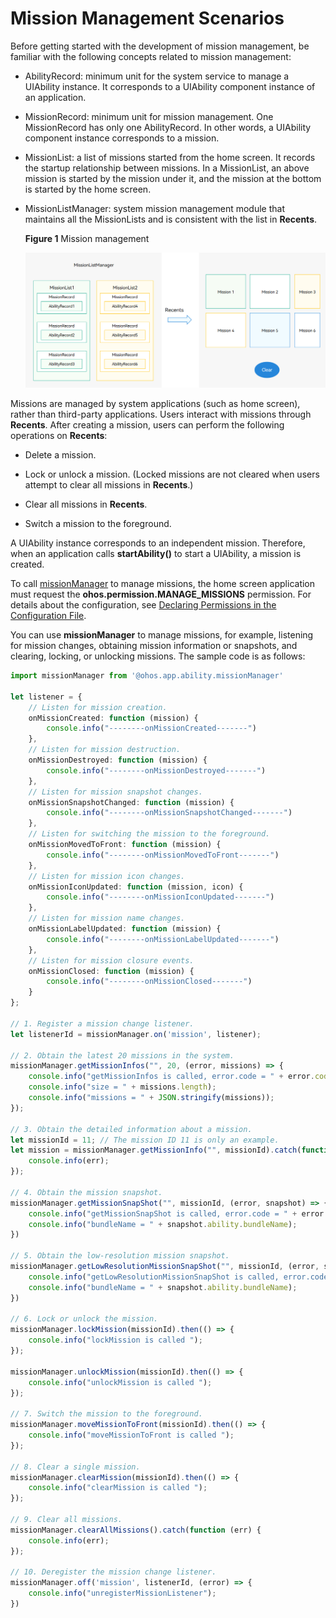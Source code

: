 # Mission Management Scenarios


Before getting started with the development of mission management, be familiar with the following concepts related to mission management:


- AbilityRecord: minimum unit for the system service to manage a UIAbility instance. It corresponds to a UIAbility component instance of an application.

- MissionRecord: minimum unit for mission management. One MissionRecord has only one AbilityRecord. In other words, a UIAbility component instance corresponds to a mission.

- MissionList: a list of missions started from the home screen. It records the startup relationship between missions. In a MissionList, an above mission is started by the mission under it, and the mission at the bottom is started by the home screen.

- MissionListManager: system mission management module that maintains all the MissionLists and is consistent with the list in **Recents**.
  
  **Figure 1** Mission management 
  
  ![mission-list-manager](figures/mission-list-manager.png)


Missions are managed by system applications (such as home screen), rather than third-party applications. Users interact with missions through **Recents**. After creating a mission, users can perform the following operations on **Recents**:


- Delete a mission.

- Lock or unlock a mission. (Locked missions are not cleared when users attempt to clear all missions in **Recents**.)

- Clear all missions in **Recents**.

- Switch a mission to the foreground.


A UIAbility instance corresponds to an independent mission. Therefore, when an application calls **startAbility()** to start a UIAbility, a mission is created.


To call [missionManager](../reference/apis/js-apis-application-missionManager.md) to manage missions, the home screen application must request the **ohos.permission.MANAGE_MISSIONS** permission. For details about the configuration, see [Declaring Permissions in the Configuration File](../security/accesstoken-guidelines.md#declaring-permissions-in-the-configuration-file).


You can use **missionManager** to manage missions, for example, listening for mission changes, obtaining mission information or snapshots, and clearing, locking, or unlocking missions. The sample code is as follows:

```ts
import missionManager from '@ohos.app.ability.missionManager'

let listener = {
    // Listen for mission creation.
    onMissionCreated: function (mission) {
        console.info("--------onMissionCreated-------")
    },
    // Listen for mission destruction.
    onMissionDestroyed: function (mission) {
        console.info("--------onMissionDestroyed-------")
    },
    // Listen for mission snapshot changes.
    onMissionSnapshotChanged: function (mission) {
        console.info("--------onMissionSnapshotChanged-------")
    },
    // Listen for switching the mission to the foreground.
    onMissionMovedToFront: function (mission) {
        console.info("--------onMissionMovedToFront-------")
    },
    // Listen for mission icon changes.
    onMissionIconUpdated: function (mission, icon) {
        console.info("--------onMissionIconUpdated-------")
    },
    // Listen for mission name changes.
    onMissionLabelUpdated: function (mission) {
        console.info("--------onMissionLabelUpdated-------")
    },
    // Listen for mission closure events.
    onMissionClosed: function (mission) {
        console.info("--------onMissionClosed-------")
    }
};

// 1. Register a mission change listener.
let listenerId = missionManager.on('mission', listener);

// 2. Obtain the latest 20 missions in the system.
missionManager.getMissionInfos("", 20, (error, missions) => {
    console.info("getMissionInfos is called, error.code = " + error.code);
    console.info("size = " + missions.length);
    console.info("missions = " + JSON.stringify(missions));
});

// 3. Obtain the detailed information about a mission.
let missionId = 11; // The mission ID 11 is only an example.
let mission = missionManager.getMissionInfo("", missionId).catch(function (err) {
    console.info(err);
});

// 4. Obtain the mission snapshot.
missionManager.getMissionSnapShot("", missionId, (error, snapshot) => {
    console.info("getMissionSnapShot is called, error.code = " + error.code);
    console.info("bundleName = " + snapshot.ability.bundleName);
})

// 5. Obtain the low-resolution mission snapshot.
missionManager.getLowResolutionMissionSnapShot("", missionId, (error, snapshot) => {
    console.info("getLowResolutionMissionSnapShot is called, error.code = " + error.code);
    console.info("bundleName = " + snapshot.ability.bundleName);
})

// 6. Lock or unlock the mission.
missionManager.lockMission(missionId).then(() => {
    console.info("lockMission is called ");
});

missionManager.unlockMission(missionId).then(() => {
    console.info("unlockMission is called ");
});

// 7. Switch the mission to the foreground.
missionManager.moveMissionToFront(missionId).then(() => {
    console.info("moveMissionToFront is called ");
});

// 8. Clear a single mission.
missionManager.clearMission(missionId).then(() => {
    console.info("clearMission is called ");
});

// 9. Clear all missions.
missionManager.clearAllMissions().catch(function (err) {
    console.info(err);
});

// 10. Deregister the mission change listener.
missionManager.off('mission', listenerId, (error) => {
    console.info("unregisterMissionListener");
})
```
